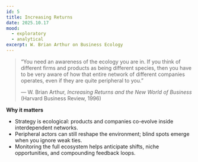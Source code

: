 ```yaml
---
id: 5
title: Increasing Returns
date: 2025.10.17
mood:
  - exploratory
  - analytical
excerpt: W. Brian Arthur on Business Ecology
---
```

> “You need an awareness of the ecology you are in. If you think of different firms and products as being different species, then you have to be very aware of how that entire network of different companies operates, even if they are quite peripheral to you.”
>
> — W. Brian Arthur, *Increasing Returns and the New World of Business* (Harvard Business Review, 1996)

**Why it matters**
- Strategy is ecological: products and companies co-evolve inside interdependent networks.
- Peripheral actors can still reshape the environment; blind spots emerge when you ignore weak ties.
- Monitoring the full ecosystem helps anticipate shifts, niche opportunities, and compounding feedback loops.
